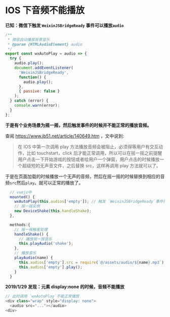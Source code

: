 # IOS 下音频不能播放

**已知：微信下触发 `WeixinJSBridgeReady` 事件可以播放`audio`**

```js
/**
 * 微信自动播放背景音乐
 * @param {HTMLAudioElement} audio
 */
export const wxAutoPlay = audio => {
  try {
    audio.play();
    document.addEventListener(
      'WeixinJSBridgeReady',
      function() {
        audio.play();
      },
      { passive: false }
    );
  } catch (error) {
    console.warn(error);
  }
};
```

**于是有个业务场景为摇一摇，然后触发事件的时候并不能正常的播放音频。**

查阅 https://www.jb51.net/article/140649.htm ，文中说到:

> 在 IOS 中第一次调用 play 方法播放音频会被阻止，必须得等用户有交互动作，比如 touchstart，click 后才能正常调用，所以可以在摇一摇之前提醒用户点击一下开始游戏的按钮或者给用户一个弹窗，用户点击的时候播放一个超级短的无声音文件，之后替换 src，这样再调用 play 方法就可以了。

于是在页面加载的时候播放一个无声的音频，然后在摇一摇的时候替换到相应的音频`src`然后`play`。就可以正常的播放了。

```js
  // vuejs中
  mounted() {
    wxAutoPlay(this.audios['empty']); // 触发 `WeixinJSBridgeReady`事件播放无声音频
    // 摇一摇实例
    new DeviceShake(this.handleShake);
  },

  methods:{
    // 摇一摇触发处理
    handleShake() {
      // 播放摇一摇音乐
      this.playAudio('shake');
    },
    // 播放音乐
    playAudio(name) {
      this.audios['empty'].src = require(`@/assets/audio/${name}.mp3`);
      this.audios['empty'].play();
    }
  }

```

**2019/1/29 发现：元素 display:none 的时候，音频不能播放**

```js
// 此时调用 `wxAutoPlay`不能正常播放
<div class="wrap" style="display: none">
  <audio src="..."></audio>
<div>
```
